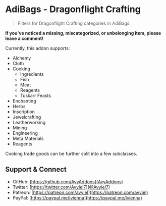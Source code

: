 # AdiBags - Dragonflight Crafting
> Filters for Dragonflight Crafting categories in AdiBags.

**If you've noticed a missing, miscategorized, or unbelonging item, please leave a comment!**

Currently, this addon supports:
- Alchemy
- Cloth
- Cooking
    - Ingredients
    - Fish
    - Meat
    - Reagents
    - Tuskarr Feasts
- Enchanting
- Herbs
- Inscription
- Jewelcrafting
- Leatherworking
- Mining
- Engineering
- Meta Materials
- Reagents

Cooking trade goods can be further split into a few subclasses.

## Support & Connect
- GitHub: [https://github.com/AvyAddons](AvyAddons)
- Twitter: [https://twitter.com/Avyiel7](@Avyiel7)
- Patreon: [https://patreon.com/avyiel](https://patreon.com/avyiel)
- PayPal: [https://paypal.me/lvienna](https://paypal.me/lvienna)
